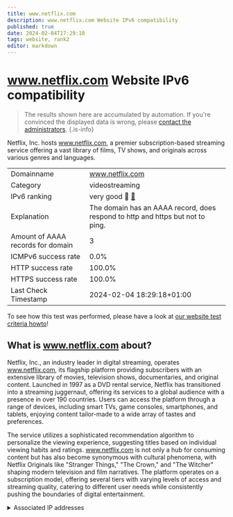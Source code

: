 ```yaml
---
title: www.netflix.com
description: www.netflix.com Website IPv6 compatibility
published: true
date: 2024-02-04T17:29:18
tags: website, rank2
editor: markdown
---
```


# www.netflix.com Website IPv6 compatibility

> The results shown here are accumulated by automation. If you're convinced the displayed data is wrong, please [contact the administrators](/howto/chat). 
{.is-info}

Netflix, Inc. hosts www.netflix.com, a premier subscription-based streaming service offering a vast library of films, TV shows, and originals across various genres and languages.


|   |   |
| - | - |
| Domainname | www.netflix.com
| Category | videostreaming |
| IPv6 ranking | very good :2nd_place_medal: [🔗](/howto/ranking) |
| Explanation | The domain has an AAAA record, does respond to http and https but not to ping. |
| Amount of AAAA records for domain | 3 |
| ICMPv6 success rate | 0.0%|
| HTTP success rate | 100.0% |
| HTTPS success rate | 100.0% |
| Last Check Timestamp | 2024-02-04 18:29:18+01:00 |

To see how this test was performed, please have a look at [our website test criteria howto](/howto/testcriteria/website)!


## What is www.netflix.com about?
Netflix, Inc., an industry leader in digital streaming, operates www.netflix.com, its flagship platform providing subscribers with an extensive library of movies, television shows, documentaries, and original content. Launched in 1997 as a DVD rental service, Netflix has transitioned into a streaming juggernaut, offering its services to a global audience with a presence in over 190 countries. Users can access the platform through a range of devices, including smart TVs, game consoles, smartphones, and tablets, enjoying content tailor-made to a wide array of tastes and preferences.

The service utilizes a sophisticated recommendation algorithm to personalize the viewing experience, suggesting titles based on individual viewing habits and ratings. www.netflix.com is not only a hub for consuming content but has also become synonymous with cultural phenomena, with Netflix Originals like "Stranger Things," "The Crown," and "The Witcher" shaping modern television and film narratives. The platform operates on a subscription model, offering several tiers with varying levels of access and streaming quality, catering to different user needs while consistently pushing the boundaries of digital entertainment.



<details>
<summary>Associated IP addresses</summary>

2a05:d018:76c:b685:e8ab:afd3:af51:3aed

2a05:d018:76c:b683:a2cd:4240:8669:6d4

2a05:d018:76c:b684:8ab7:ac02:667b:e863

</details>
